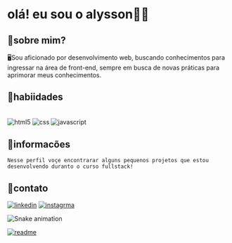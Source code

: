 # olá! eu sou o alysson👋🏼

## 🔎sobre mim?

🖥️Sou aficionado por desenvolvimento web, buscando conhecimentos para ingressar na área de front-end, sempre em busca de novas práticas para aprimorar meus conhecimentos.

## 🚀habiidades

<div style="display: inline_block"><br/>
    <img align=center alt="html5" src="https://img.shields.io/badge/HTML5-E34F26?style=for-the-badge&logo=html5&logoColor=white">
    <img align=center alt="css" src="https://img.shields.io/badge/CSS3-1572B6?style=for-the-badge&logo=css3&logoColor=white">
    <img align=center  alt="javascript" src="https://img.shields.io/badge/JavaScript-F7DF1E?style=for-the-badge&logo=javascript&logoColor=black">
</div>

## 📃informacões

    Nesse perfil voçe encontrarar alguns pequenos projetos que estou desenvolvendo duranto o curso fullstack!

## 📲contato

[![linkedin](https://img.shields.io/badge/LinkedIn-0077B5?style=for-the-badge&logo=linkedin&logoColor=whitehttps://www.linkedin.com/in/alisson-barbosa-094b3a305/)](https://www.linkedin.com/in/alisson-barbosa-094b3a305/)
[![instagrma](https://img.shields.io/badge/Instagram-E4405F?style=for-the-badge&logo=instagram&logoColor=white)](https://www.instagram.com/alysson_barbosa_r/)

<img src="https://raw.githubusercontent.com/maurodesouza/maurodesouza/output/snake.svg" alt="Snake animation" />

[![readme](https://github-readme-stats.vercel.app/api/pin/?username=Alysson-b&repo=Alysson-b&theme=react)](https://github.com/Alysson-b/Alysson-b)

